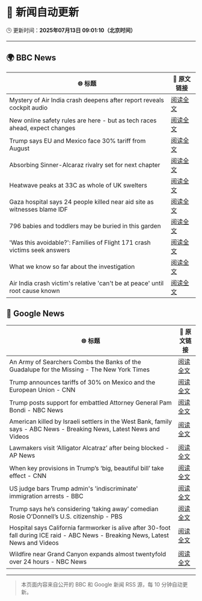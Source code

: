 # 🧠 新闻自动更新

🕒 更新时间：**2025年07月13日 09:01:10（北京时间）**

---

## 🌍 BBC News

| 🌐 标题 | 🔗 原文链接 |
|--------|-------------|
| Mystery of Air India crash deepens after report reveals cockpit audio | [阅读全文](https://www.bbc.com/news/articles/cx2gy78gpnqo) |
| New online safety rules are here - but as tech races ahead, expect changes | [阅读全文](https://www.bbc.com/news/articles/cj0mn7gmpplo) |
| Trump says EU and Mexico face 30% tariff from August | [阅读全文](https://www.bbc.com/news/articles/cyvj13d9ylpo) |
| Absorbing Sinner-Alcaraz rivalry set for next chapter | [阅读全文](https://www.bbc.com/sport/tennis/articles/cn0qzpl9yk4o) |
| Heatwave peaks at 33C as whole of UK swelters | [阅读全文](https://www.bbc.com/news/articles/c5y2jd5yye9o) |
| Gaza hospital says 24 people killed near aid site as witnesses blame IDF | [阅读全文](https://www.bbc.com/news/articles/cp90v2ng70yo) |
| 796 babies and toddlers may be buried in this garden | [阅读全文](https://www.bbc.com/news/articles/cpwqnwrkd1go) |
| 'Was this avoidable?': Families of Flight 171 crash victims seek answers | [阅读全文](https://www.bbc.com/news/articles/c5ylv04r1eyo) |
| What we know so far about the investigation | [阅读全文](https://www.bbc.com/news/articles/c5y5nq170z4o) |
| Air India crash victim's relative 'can't be at peace' until root cause known | [阅读全文](https://www.bbc.com/news/articles/c80pmv1leg5o) |

## 📰 Google News

| 🌐 标题 | 🔗 原文链接 |
|--------|-------------|
| An Army of Searchers Combs the Banks of the Guadalupe for the Missing - The New York Times | [阅读全文](https://news.google.com/rss/articles/CBMiugFBVV95cUxPamg4NmQ0b1NZd3N6b0JRQXhiT2FqODZ4RXkwek5WT3NoNEN4Qk9naHNNUkdDWGRqZGE4cGpOaGJMSmoxV3A4bnIxVEpvaXlWYlFfMVQwMFZUdTFoNExMTnpsaTRRSk96YnI0Ymltc2d5THhDTjd0U0ZHSExsZ1VqOHpIVzZPX2VfUnhIVlpfdkc0M0R5OWNvYk9CS1p2aWZ5WnNUNENuSDZMV1NFb0lIN19OcEdJMkxFREE?oc=5) |
| Trump announces tariffs of 30% on Mexico and the European Union - CNN | [阅读全文](https://news.google.com/rss/articles/CBMif0FVX3lxTE5Jb3hGTnRKV0txME5fVEhTNHlEZTZBeTYwSDUtbUlfMHcwQ292cEhBd0VBYTlBbGtJemJCbnJ5WDZNczNEWkpOQ2U5LXBWMnVVc3JFM2dNd0xmUXhlanJTWUNFVEtLUFFscmV6YUwtNjJLLWlSOVpyQ1dMcks4bjTSAYQBQVVfeXFMTmNaVzBVamVLTmd1TlN5bWxjREpHZW9YcXg1X0xzYk9kMUVrdkw4RGxoRXYwUGwwVl9GNl9jVEI4dFBER1kyc2dJeXl0VURSemxkVWxGay1DdjdzanZDRE1heGppYnoyMnVxRm8xcUgwc3ZKN3lpb3VkaUZHSm5VMFNEQk9r?oc=5) |
| Trump posts support for embattled Attorney General Pam Bondi - NBC News | [阅读全文](https://news.google.com/rss/articles/CBMivgFBVV95cUxON1ZYZkUtOE05LURxeFpCYXFjQURoWnVuOVlJTEUtcGpxMlNILWJOWDh2SVQzSUFyV3NObTNqeGd3d2hfX0ZldEJKb1dYdXNxTnhaSVhFeDFwNXB4eFdlaFlsOUNwbG1EX3BnbU1KUzZBaG9vSjJuZVZmbXREdkZUS3VWcW4xZnZDenl1SDBFeElSU1JvTENfX3RlbkxLekphLWptS2ZmNjF0SnJ0OEVnb3QwV1JRMndBUzFqVUlR0gFWQVVfeXFMUC1sSjBBU08tenVRUVpBNDhwOEdQUGp2THhyYmVZT0RUSE5TelU5WUtNSzlFZ012d3pmWnN1aUwwZi1SbmJ4dnAzNXpRX0xHZm5oZGVqZEE?oc=5) |
| American killed by Israeli settlers in the West Bank, family says - ABC News - Breaking News, Latest News and Videos | [阅读全文](https://news.google.com/rss/articles/CBMiqAFBVV95cUxQRHVrRkZ4c3QySXlrcmJpRWdGb0JwcWhqb0ZQck5WcWNKTnRxeWZLb3pIc3JOMmd3cXFneFMyaFJQbFpsQnBDTnUtaVdsN1Z5S1d3emF6RVNQa25ZQUZUdXhMVXRGejAycnJkMXU0Q0RTWUZUdGFzNXZRWWpiVS1pN1QtNGFoMTM5bnJUZGFDeDlScUhUTnNrdEJtYTB3WEhxRUpnX0U1ZDXSAa4BQVVfeXFMUFhybWxJYmMyT1Q5c09ERHg5QjJMUUJ6TFF5TGY0UEphTy1DT3hfR19Zc0VqQ0lXT3ZUdHJIMk1xc3dwUTNIWHhpd2Y4TE9VTjBBbmV3MjBMVHE2ZXhNNmtvS3V1OHZWQS1acXNCZzh4eGJaektFUWd4SThSbTRweTNMTGRjbzl1cE1TZVFEVUNYUnAtM1N6cXE5Tldpc0pnOXo4aG5xaDBpWTNFVTVB?oc=5) |
| Lawmakers visit ‘Alligator Alcatraz’ after being blocked - AP News | [阅读全文](https://news.google.com/rss/articles/CBMirAFBVV95cUxNRTlPWVBTaGgtY1Y5aGU4a3NkZW9hZ1llSjV3UndVMmtVclUxdGNURmVWOXVMano3VC1Jc3JpRGtKeGVQVE0xWC0zemI0WlBKWlpYczdnZGhQeDU0cmJSN2FISy1mUlpqTHZwMGdNc3hCaTVVUmRsdXR5MDE2eTgwNlJzWkNDczhIeFkyX0VQZm5NYzlqcW85djE5QzBFSF95a0tEY2NhVmZrN3dE?oc=5) |
| When key provisions in Trump’s ‘big, beautiful bill’ take effect - CNN | [阅读全文](https://news.google.com/rss/articles/CBMiekFVX3lxTE1MeFJaSnl1MmZWUFR5a1lYTnRMQ1Jwd1I3bWVya1dIcWpsMWNvU1JMRXhsaDVqVjR5RGlqeC1hRlp2aEZRNmszUGNNenRUdUpqU2hkZXhpRlFGUFQtQVJKcTN5UTJ0WVpPNzN4aFZKb0QwalNvbFpqZW130gF_QVVfeXFMUG16QUpfZkY1V0RpaTVtaDNYdHZudUdDamRGenUwdlM4SzFRaEJ1ekYwQzR3WmUtNUQ2WUVIY2FFeWdzeXh0TVJZb2lacWFRQmtzLVM3UnFHeTF3cGlxMjNNZTZSOEFoTTBGMFY3WElKOFVqd3BacUM5TGtkRVFWRQ?oc=5) |
| US judge bars Trump admin's 'indiscriminate' immigration arrests - BBC | [阅读全文](https://news.google.com/rss/articles/CBMiWkFVX3lxTE5LRWF6M2NwX0FzZ3NiSVZOdG9kMmdnMzNiUWNrbENkaG14eTFSeTNTZl9TSENWRVkzTXBhbFc3V09PYVdyWC1jdnBkaE9hZldnUTJrYjNpaVRwQdIBX0FVX3lxTE1ISUExSlVQU2p2cWdwei1ieUtTaDUzQTYwekhWeHFsRndlSG1mMnlMRGM1eWVjR2pKYV83T2RIQl9FbElVLVBfQ1FURFVVdHFRcFhvNFBXMTlBYXVSYWhB?oc=5) |
| Trump says he’s considering ‘taking away’ comedian Rosie O’Donnell’s U.S. citizenship - PBS | [阅读全文](https://news.google.com/rss/articles/CBMiuAFBVV95cUxNZkMxZHFOaFAxeDlzdjVRVmdpeXVqZm5hdkxpVWNDU0hjNnk5WlZsdWJmSlZleUFjTGQ3TEUxRHByRjlIbEFvLWEwWHhaZGpVdU9JNldPUDl2U1dmZzJHMVFpaW9jU2E1UEtNQ3NoM1NhTHczblcwTEx5bU03SWtMRy0zUG1JREpKT1l1ang2QlVfbl9ndm5SU0llUFZtdklRMEdUWk9mS09LTzFFUm54Uk9oQmZLVjJL0gG-AUFVX3lxTE0xY1FrNDNIRFBtN1VQUy1tR0V3dTlTTGFsRHZldlo3LVo0SWtFMmY5NURhaFlhRldYVzV4UnVVVDdjSXM1VVQzQm1OQ0JRV1B2N2pNZzV2a1JhcTF0U3NxUHltUXFnZ0lPTm1xLVo2MGcxODFmbFJqbEcyXzJ5VUpMVlllSGFaeWQ5VHV5YWhyUWRXQUhTQUZ2d28xb19ETFRya3J0TWJ2MGMzN3FNdjVfazZibXpEMDlHMjRjQXc?oc=5) |
| Hospital says California farmworker is alive after 30-foot fall during ICE raid - ABC News - Breaking News, Latest News and Videos | [阅读全文](https://news.google.com/rss/articles/CBMiogFBVV95cUxOMGNLY3VOeWlEQTYwZFhGWVJIY3pYZzZ2eFloeDBtZ1ZESDJEdXZGMnhqdlJnT1BYcUwwb2VGTU4yMFRnS0N0OEwxSlFWckNaV2FjazREYm5ERHI5V3JyV0l0a3oxSzJZNmM4SThtdXZKYzRSUWU0UC1HalJVcWN4aGZFc0xWR0lMaG9jZHdsci11UXpxUEluSnpkaXlVajBNMWfSAacBQVVfeXFMTm5jdzRrZEhtemM3c1otWnJnR0Rjb19tX09qdDlVSnlZNUhQbEQyTFgyRG01Q3llVV8xWmJ0Z3AxQ1BJT2hiTENyN0s1RVRuU0ZZSTZOSGdfWnN5Q1FQc0htbkQtM002elpmZHZ6aWx4eF9pd0t5dDJYeWRKNTF4UVA3N0NtVjFSeUctc0RlVTlCWEx3cjkyT2RaYXF3a2FlcWJpamJadk0?oc=5) |
| Wildfire near Grand Canyon expands almost twentyfold over 24 hours - NBC News | [阅读全文](https://news.google.com/rss/articles/CBMigwFBVV95cUxNTUJzbm5ybGFHc2xMVl9SbWlPTmRiUWZTemxMMVpIUkFSbTlTWmFMRERMWDBSU1Iwc2J1RUllT28zUkMyRHU4VWczN1BjRWdmMTJXSWNieDE4OEhKOVA2VkFvcTU1clVuOEF6bEZtT0g3OVgyTkdVTkF5V0dyR1Z5cm1ESdIBVkFVX3lxTE5Da2hqTG1rWjF4ZkhJMTQ1WXRTNWV5c3g2OU83a2JYLTFRV3RITzBPamNWb3h0ZDFnNGFKak5iS3RObE9hXzdidVZDUXh0REliS0VIdFd3?oc=5) |

---
> 本页面内容来自公开的 BBC 和 Google 新闻 RSS 源，每 10 分钟自动更新。